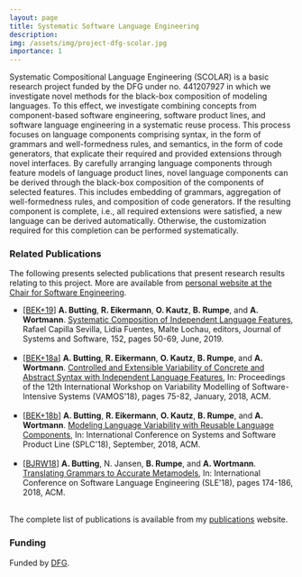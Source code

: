 ```yaml
---
layout: page
title: Systematic Software Language Engineering
description: 
img: /assets/img/project-dfg-scolar.jpg
importance: 1
---
```


Systematic Compositional Language Engineering (SCOLAR) is a basic research project funded by the DFG under no. 441207927 in which we investigate novel methods for the black-box composition of modeling languages. 
To this effect, we investigate combining concepts from component-based software engineering, software product lines, and software language engineering in a systematic reuse process.
This process focuses on language components comprising syntax, in the form of grammars and well-formedness rules, and semantics, in the form of code generators, that explicate their required and provided extensions through novel interfaces. 
By carefully arranging language components through feature models of language product lines, novel language components can be derived through the black-box composition of the components of selected features. 
This includes embedding of grammars, aggregation of well-formedness rules, and composition of code generators. 
If the resulting component is complete, i.e., all required extensions were satisfied, a new language can be derived automatically. 
Otherwise, the customization required for this completion can be performed systematically.

### Related Publications

The following presents selected publications that present research results relating to this project. More are available from <a href="https://www.se-rwth.de/staff/wortmann/">personal website at the Chair for Software Engineering</a>.

<ul style="list-style-type: square;">
<li>
[<a target="_blank" href="http://www.se-rwth.de/publications/browser/bibtexbrowser.php?key=BEK%2B19&amp;bib=..%2F..%2Fpublications%2Fbibtex%2FMASTERDATEI.bib">BEK+19</a>] <span class="bibauthor"><strong>A. Butting</strong>, <strong>R. Eikermann</strong>, <strong>O. Kautz</strong>, <strong>B. Rumpe</strong>, and <strong>A. Wortmann</strong></span>.  <a target="_blank" href="http://www.se-rwth.de/publications/Systematic-Composition-of-Independent-Language-Features.pdf"><span class="bibtitle">Systematic Composition of Independent Language Features</span></a>, <span class="bibbooktitle"> Rafael Capilla Sevilla, Lidia Fuentes, Malte Lochau, editors, Journal of Systems and Software</span>, 152, pages 50-69, June, 2019.<span class="Z3988" title="ctx_ver=Z39.88-2004&amp;rft_val_fmt=info%3Aofi%2Ffmt%3Akev%3Amtx%3Ajournal&amp;rft.atitle=Systematic+Composition+of+Independent+Language+Features&amp;rft.jtitle=Journal+of+Systems+and+Software&amp;rft.volume=152&amp;rft.issue=&amp;rft.pub=Elsevier&amp;rft_id=http%3A%2F%2Fwww.se-rwth.de%2Fpublications%2FSystematic-Composition-of-Independent-Language-Features.pdf&amp;rfr_id=info%3Asid%2Fwww.se-rwth.de%3A..%2F..%2Fpublications%2Fbibtex%2FMASTERDATEI.bib%3B..%2F..%2Fstaff%2Fwortmann%2Flocal.bib&amp;rft.date=2019&amp;rft.au=Arvid+Butting&amp;rft.au=Robert+Eikermann&amp;rft.au=Oliver+Kautz&amp;rft.au=Bernhard+Rumpe&amp;rft.au=Andreas+Wortmann"></span>
</li>
<br/>

<li>
[<a target="_blank" href="http://www.se-rwth.de/publications/browser/bibtexbrowser.php?key=BEK%2B18a&amp;bib=..%2F..%2Fpublications%2Fbibtex%2FMASTERDATEI.bib">BEK+18a</a>] <span class="bibauthor"><strong>A. Butting</strong>, <strong>R. Eikermann</strong>, <strong>O. Kautz</strong>, <strong>B. Rumpe</strong>, and <strong>A. Wortmann</strong></span>.  <a target="_blank" href="http://www.se-rwth.de/publications/Controlled-and-Extensible-Variability-of-Concrete-and-Abstract-Syntax-with-Independent-Language-Features.pdf"><span class="bibtitle">Controlled and Extensible Variability of Concrete and Abstract Syntax with Independent Language Features</span></a>, <span class="bibbooktitle">In: Proceedings of the 12th International Workshop on Variability Modelling of Software-Intensive Systems (VAMOS'18)</span>, pages 75-82, January, 2018, <span class="bibpublisher">ACM</span>.
</li>
<br/>

<li>
[<a target="_blank" href="http://www.se-rwth.de/publications/browser/bibtexbrowser.php?key=BEK%2B18b&amp;bib=..%2F..%2Fpublications%2Fbibtex%2FMASTERDATEI.bib">BEK+18b</a>] <span class="bibauthor"><strong>A. Butting</strong>, <strong>R. Eikermann</strong>, <strong>O. Kautz</strong>, <strong>B. Rumpe</strong>, and <strong>A. Wortmann</strong></span>.  <a target="_blank" href="http://www.se-rwth.de/publications/Modeling-Language-Variability-with-Reusable-Language-Components.pdf"><span class="bibtitle">Modeling Language Variability with Reusable Language Components</span></a>, <span class="bibbooktitle">In: International Conference on Systems and Software Product Line (SPLC'18)</span>, September, 2018, <span class="bibpublisher">ACM</span>.
</li>
<br/>

<li>
[<a target="_blank" href="http://www.se-rwth.de/publications/browser/bibtexbrowser.php?key=BJRW18&amp;bib=..%2F..%2Fpublications%2Fbibtex%2FMASTERDATEI.bib">BJRW18</a>] <span class="bibauthor"><strong>A. Butting</strong>, N. Jansen, <strong>B. Rumpe</strong>, and <strong>A. Wortmann</strong></span>.  <a target="_blank" href="http://www.se-rwth.de/publications/Translating-Grammars-to-Accurate-Metamodels.pdf"><span class="bibtitle">Translating Grammars to Accurate Metamodels</span></a>, <span class="bibbooktitle">In: International Conference on Software Language Engineering (SLE'18)</span>, pages 174-186, 2018, <span class="bibpublisher">ACM</span>.
</li>
<br/>

</ul>

The complete list of publications is available from my [publications](https://awortmann.github.io/publications/) website.

### Funding

Funded by [DFG](https://gepris.dfg.de/gepris/projekt/441207927?context=projekt&task=showDetail&id=441207927&).
